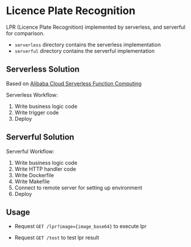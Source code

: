 # Licence Plate Recognition

LPR (Licence Plate Recognition) implemented by serverless, and serverful for comparison.


- `serverless` directory contains the serverless implementation
- `serverful` directory contains the serverful implementation

## Serverless Solution
Based on [Alibaba Cloud Serverless Function Computing](https://www.aliyun.com/product/fc)

Serverless Workflow:

1. Write business logic code
2. Write trigger code
3. Deploy


## Serverful Solution

Serverful Workflow:

1. Write business logic code
2. Write HTTP handler code
3. Write Dockerfile
4. Write Makefile
5. Connect to remote server for setting up environment
6. Deploy


## Usage
- Request `GET /lpr?image={image_base64}` to execute lpr

- Request `GET /test` to test lpr result